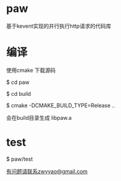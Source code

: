 # paw
基于kevent实现的并行执行http请求的代码库

# 编译
使用cmake
下载源码

$ cd paw

$ cd build

$ cmake -DCMAKE_BUILD_TYPE=Release ..

会在build目录生成 libpaw.a

# test
$ paw/test


有问题请联系zwyyao@gmail.com

